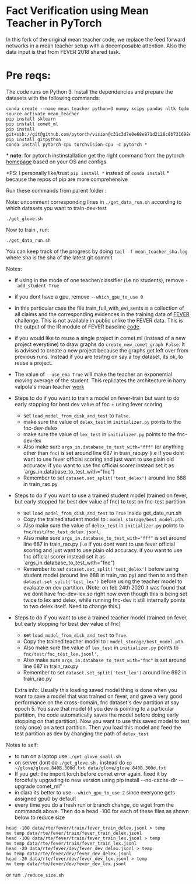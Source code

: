  
# Fact Verification using Mean Teacher in PyTorch

In this fork of the original mean teacher code, we replace the feed forward networks in a mean teacher setup with 
 a decomposable attention. Also the data input is that from FEVER 2018 shared task.
 
# Pre reqs:
 
 The code runs on Python 3. Install the dependencies and prepare the datasets with the following commands:

```
conda create --name mean_teacher python=3 numpy scipy pandas nltk tqdm
source activate mean_teacher
pip install sklearn
pip install comet_ml
pip install git+ssh://git@github.com/pytorch/vision@c31c3d7e0e68e871d2128c8b731698ed3b11b119
pip install gitpython
conda install pytorch-cpu torchvision-cpu -c pytorch *
```
\* **note**: for pytorch instinstallation get the right command from the pytorch [homepage](https://pytorch.org/) based on your OS and configs.

*PS: I personally like/trust `pip install *` instead of `conda install` * because the repos of pip are more comprehensive



Run these commands from parent folder :

Note: uncomment corresponding lines in `./get_data_run.sh` according to which datasets you want to train-dev-test

```
./get_glove.sh
```

Now to train , run:

```
./get_data_run.sh
```
You can keep track of the progress by doing `tail -f mean_teacher_sha.log` where sha is the sha of the latest git commit

Notes: 
- if using in the mode of one teacher/classifier (i.e no students), remove `--add_student True`
- if you dont have a gpu, remove `--which_gpu_to_use 0`
- in this particular case the file train_full_with_evi_sents is a collection of all claims and the corresponding
 evidences in the training data of [FEVER](http://fever.ai/) challenge. This is not available in public unlike the FEVER data. 
 This is the output of the IR module of FEVER baseline [code](http://fever.ai/task.html).
- if you would like to reuse a single project in comet.ml (instead of a new project everytime)
 to draw graphs do  `create_new_comet_graph False`. It is advised to create a new project because the graphs get left over from previous runs. Instead if you are tesitng on say a toy dataset, its ok, to reuse a project.
- The value of `--use_ema True` will make the teacher an exponential moving average of the student. This replicates the architecture in harry valpola's mean teacher [work](https://papers.nips.cc/paper/6719-mean-teachers-are-better-role-models-weight-averaged-consistency-targets-improve-semi-supervised-deep-learning-results.pdf)


- Steps to do if you want to train a model on fever-train but want to do early  stopping for best dev value of fnc + using fever scoring
    - set `load_model_from_disk_and_test` to `False`.  
    - make sure the value of `delex_test` in `initializer.py` points to the fnc-dev-delex
    - make sure the value of `lex_test` in `initializer.py` points to the fnc-dev-lex
    - Also make sure `args_in.database_to_test_with="fff"` (or anything other than `fnc`) is set around line 687 in train_rao.py
     (i.e if you dont want to use fever official scoring
    and just want to use plain old accuracy. if you want to use fnc official scorer instead set it as `args_in.database_to_test_with="fnc")
    - Remember to set `dataset.set_split('test_delex')` around line 688 in train_rao.py


- Steps to do if you want to use a trained student model (trained on fever, but early stopped for best dev value of fnc) to test on fnc-test partition
    - set `load_model_from_disk_and_test` to `True` inside get_data_run.sh
    - Copy the trained student model to :  `model_storage/best_model.pth`. 
    - Also make sure the value of `delex_test` in `initializer.py` points to `fnc/test/fnc_test_delex.jsonl`,
    - Also make sure `args_in.database_to_test_with="fff"` is set around line 687 in train_rao.py (i.e if you dont want to use fever official scoring
    and just want to use plain old accuracy. if you want to use fnc official scorer instead set it as `args_in.database_to_test_with="fnc")
    - Remember to set `dataset.set_split('test_delex')` before using student model (around line 688 in train_rao.py) and then to 
    and then `dataset.set_split('test_lex')` before using the teacher model to evaluate on dev partition. (Note: on feb 24th 2020 it was
    found that we dont have fnc-dev-lex.so right now even though this is being set twice to lex and delex, while running fnc-dev it still
    internally points to two delex itself. Need to change this.)

- Steps to do if you want to use a trained teacher model (trained on fever, but early stopping for best dev value of fnc)

    - set `load_model_from_disk_and_test` to `True`. 
    - Copy the trained teacher model to :  `model_storage/best_model.pth`. 
    - Also make sure the value of `lex_test` in `initializer.py` points to `fnc/test/fnc_test_lex.jsonl',` 
    - Also make sure `args_in.database_to_test_with="fnc"` is set around line 687 in train_rao.py
    - Remember to set `dataset.set_split('test_lex')` around line 692 in train_rao.py


   Extra info:  Usually this loading saved model
thing is done when you want to save a model that was trained on fever, and gave a very good performance on the cross-domain, fnc dataset's dev partition at say epoch 5. You save that model (if you dev is pointing to a particular partition, the code automatically saves the model before 
doing early stopping on that partition). Now you want to use this saved model to test (only once) on a test partition. Then you load this model and feed the test partition as dev by changing the path of `delex_test`  


Notes to self:
- to run on a laptop use `./get_glove_small.sh`
- on server dont do `./get_glove.sh` . instead do `cp ~/glove/glove.840B.300d.txt data/glove/glove.840B.300d.txt` 
- If you get: the import torch before comet error again. fixed it by forcefully upgrading to new version using pip install --no-cache-dir --upgrade comet_ml"
- in clara its better to use `--which_gpu_to_use 2` since everyone gets assigned gpu0 by default
- every time you do a fresh run or branch change, do wget from the commands above. Then do a head -100 for each of these files as shown below to reduce size
```
head -100 data/rte/fever/train/fever_train_delex.jsonl > temp
mv temp data/rte/fever/train/fever_train_delex.jsonl
head -100 data/rte/fever/train/fever_train_lex.jsonl > temp
mv temp data/rte/fever/train/fever_train_lex.jsonl
head -20 data/rte/fever/dev/fever_dev_delex.jsonl > temp
mv temp data/rte/fever/dev/fever_dev_delex.jsonl
head -20 data/rte/fever/dev/fever_dev_lex.jsonl > temp
mv temp data/rte/fever/dev/fever_dev_lex.jsonl

```

or run `./reduce_size.sh`
